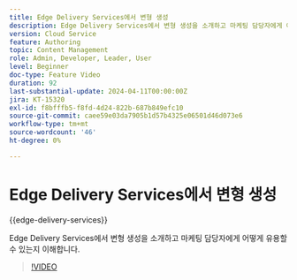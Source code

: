 ```yaml
---
title: Edge Delivery Services에서 변형 생성
description: Edge Delivery Services에서 변형 생성을 소개하고 마케팅 담당자에게 어떻게 유용할 수 있는지 이해합니다.
version: Cloud Service
feature: Authoring
topic: Content Management
role: Admin, Developer, Leader, User
level: Beginner
doc-type: Feature Video
duration: 92
last-substantial-update: 2024-04-11T00:00:00Z
jira: KT-15320
exl-id: f8bfffb5-f8fd-4d24-822b-687b849efc10
source-git-commit: caee59e03da7905b1d57b4325e06501d46d073e6
workflow-type: tm+mt
source-wordcount: '46'
ht-degree: 0%

---
```


# Edge Delivery Services에서 변형 생성

{{edge-delivery-services}}

Edge Delivery Services에서 변형 생성을 소개하고 마케팅 담당자에게 어떻게 유용할 수 있는지 이해합니다.

>[!VIDEO](https://video.tv.adobe.com/v/3428304/?learn=on)
